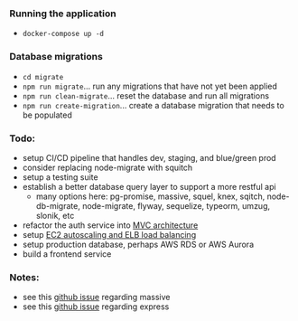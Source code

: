 ### Running the application

- `docker-compose up -d`

### Database migrations

- `cd migrate`
- `npm run migrate`... run any migrations that have not yet been applied
- `npm run clean-migrate`... reset the database and run all migrations
- `npm run create-migration`... create a database migration that needs to be populated

### Todo:

- setup CI/CD pipeline that handles dev, staging, and blue/green prod
- consider replacing node-migrate with squitch
- setup a testing suite
- establish a better database query layer to support a more restful api
  - many options here: pg-promise, massive, squel, knex, sqitch, node-db-migrate, node-migrate, flyway, sequelize, typeorm, umzug, slonik, etc
- refactor the auth service into [MVC architecture](https://itnext.io/a-new-and-better-mvc-pattern-for-node-express-478a95b09155)
- setup [EC2 autoscaling and ELB load balancing](https://docs.aws.amazon.com/autoscaling/ec2/userguide/autoscaling-load-balancer.html)
- setup production database, perhaps AWS RDS or AWS Aurora
- build a frontend service

### Notes:

- see this [github issue](https://github.com/dmfay/massive-js/issues/663#issuecomment-459915014) regarding massive
- see this [github issue](https://github.com/brianc/node-postgres/issues/1151#issuecomment-461534295) regarding express
